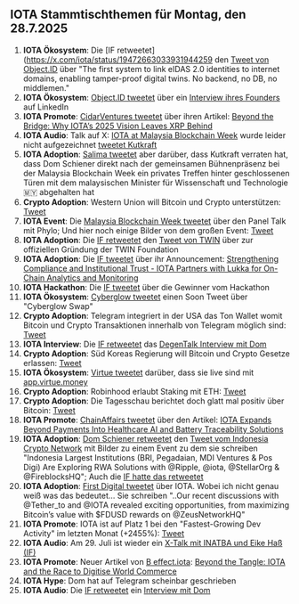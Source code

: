 ## IOTA Stammtischthemen für Montag, den 28.7.2025

1. **IOTA Ökosystem**: Die [IF retweetet](https://x.com/iota/status/19472663033931944259 den [Tweet von Object.ID](https://x.com/ObjectID_io/status/1947261234430005390) über "The first system to link eIDAS 2.0 identities to internet domains, enabling tamper-proof digital twins. No backend, no DB, no middlemen."
2. **IOTA Ökosystem**: [Object.ID tweetet](https://x.com/ObjectID_io/status/1947584670847082822) über ein [Interview ihres Founders](https://www.linkedin.com/pulse/rethinking-product-identity-why-our-database-free-stefano-della-valle-inxtf/) auf LinkedIn
3. **IOTA Promote**: [CidarVentures tweetet](https://x.com/CicadaVentures/status/1947555277139489086) über ihren Artikel: [Beyond the Bridge: Why IOTA’s 2025 Vision Leaves XRP Behind](https://www.cicada.ventures/writings/iota-vs-xrp-2025-update)
4. **IOTA Audio**: Talk auf X: [IOTA at Malaysia Blockchain Week](https://x.com/kutkraft/status/1947556610534265246) wurde leider nicht aufgezeichnet [tweetet Kutkraft](https://x.com/kutkraft/status/1947974236938912225)
5. **IOTA Adoption**: [Salima tweetet](https://x.com/Salimasbegum/status/1947978923200901441) aber darüber, dass Kutkraft verraten hat, dass Dom Schiener direkt nach der gemeinsamen Bühnenpräsenz bei der Malaysia Blockchain Week ein privates Treffen hinter geschlossenen Türen mit dem malaysischen Minister für Wissenschaft und Technologie 🇲🇾 abgehalten hat
6. **Crypto Adoption**: Western Union will Bitcoin und Crypto unterstützen: [Tweet](https://x.com/pete_rizzo_/status/1947439228071100507)
7. **IOTA Event**: Die [Malaysia Blockchain Week tweetet](https://x.com/MalaysiaBCW/status/1947560511459234286) über den Panel Talk mit Phylo; Und hier noch einige Bilder von dem großen Event: [Tweet](https://x.com/growthcharger_/status/1947593413437657579)
8. **IOTA Adoption**: Die [IF retweetet](https://x.com/iota/status/1947565294810980590) den [Tweet von TWIN](https://x.com/TWINGlobalOrg/status/1947564327059525877) über zur offiziellen Gründung der TWIN Foundation
9. **IOTA Adoption**: Die [IF tweetet](https://x.com/iota/status/1947642789069516937) über ihr Announcement: [Strengthening Compliance and Institutional Trust - IOTA Partners with Lukka for On-Chain Analytics and Monitoring](https://blog.iota.org/iota-and-lukka/)
10. **IOTA Hackathon**: Die [IF tweetet](https://x.com/iota/status/1947642788855566456) über die Gewinner vom Hackathon
11. **IOTA Ökosystem**: [Cyberglow tweetet](https://x.com/Cyberglow_DEX/status/1947319152810606726) einen Soon Tweet über "Cyberglow Swap"
12. **Crypto Adoption**: Telegram integriert in der USA das Ton Wallet womit Bitcoin und Crypto Transaktionen innerhalb von Telegram möglich sind: [Tweet](https://x.com/BTC_Archive/status/1947654308788637788)
13. **IOTA Interview**: Die [IF retweetet](https://x.com/iota/status/1947671325465522405) das [DegenTalk Interview mit Dom](https://x.com/DEGNTalk/status/1947661780710482171)
14. **Crypto Adoption**: Süd Koreas Regierung will Bitcoin und Crypto Gesetze erlassen: [Tweet](https://x.com/pete_rizzo_/status/1947629661325852702)
15. **IOTA Ökosystem**: [Virtue tweetet](https://x.com/Virtue_Money/status/1947652545033183731) darüber, dass sie live sind mit [app.virtue.money](https://app.virtue.money/borrow)
16. **Crypto Adoption**: Robinhood erlaubt Staking mit ETH: [Tweet](https://x.com/Ethprofit/status/1947695826307883154)
17. **Crypto Adoption**: Die Tagesschau berichtet doch glatt mal positiv über Bitcoin: [Tweet](https://x.com/blocktrainer/status/1947623992287752279)
18. **IOTA Promote**: [ChainAffairs tweetet](https://x.com/ChainAffairs/status/1947742709432696935) über den Artikel: [IOTA Expands Beyond Payments Into Healthcare AI and Battery Traceability Solutions](https://chainaffairs.com/iota-expands-beyond-payments-into-healthcare-ai-and-battery-traceability-solutions/)
19. **IOTA Adoption**: [Dom Schiener retweetet](https://x.com/DomSchiener/status/1948326765123801322) den [Tweet vom Indonesia Crypto Network](https://x.com/idcryptonetwork/status/1947980647848685700) mit Bilder zu einem Event zu dem sie schreiben "Indonesia Largest Institutions (BRI, Pegadaian, MDI Ventures & Pos Digi) Are Exploring RWA Solutions with @Ripple, @iota, @StellarOrg & @FireblocksHQ"; Auch die [IF hatte das retweetet](https://x.com/iota/status/1948006438644633880)
20. **IOTA Adoption**: [First Digital tweetet](https://x.com/FirstDigitalHQ/status/1947925260848025823) über IOTA. Wobei ich nicht genau weiß was das bedeutet... Sie schreiben "..Our recent discussions with @Tether_to and @IOTA revealed exciting opportunities, from maximizing Bitcoin’s value with $FDUSD rewards on @ZeusNetworkHQ"
21. **IOTA Promote**: IOTA ist auf Platz 1 bei den "Fastest-Growing Dev Activity" im letzten Monat (+2455%): [Tweet](https://x.com/Gilmore_Estates/status/1948114512797749496)
22. **IOTA Audio**: Am 29. Juli ist wieder ein [X-Talk mit INATBA und Eike Haß (IF)](https://x.com/INATBA_org/status/1948312360424280222)
23. **IOTA Promote**: Neuer Artikel von [B effect.iota](https://x.com/karlaxelm): [Beyond the Tangle: IOTA and the Race to Digitise World Commerce](https://x.com/karlaxelm/status/1948357222536290518)
24. **IOTA Hype**: Dom hat auf Telegram scheinbar geschrieben
25. **IOTA Audio**: Die [IF retweetet](https://x.com/iota/status/1948387621018722776) ein [Interview mit Dom](https://x.com/xgacrypto/status/1948375737951797666)
